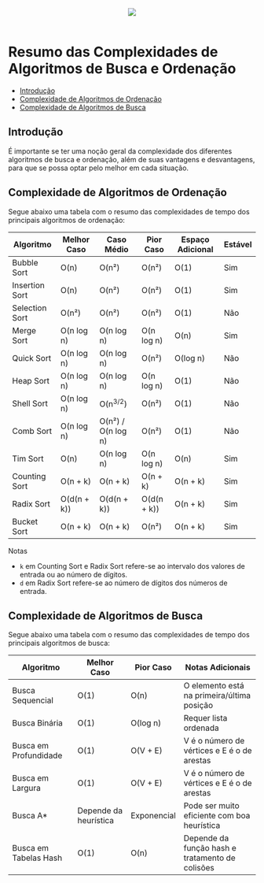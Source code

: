 <div align="center">
  <a href="https://github.com/joseferreira-dev/my-study-notes/tree/main/algoritmos-busca-ordenacao"><img src="../../banner-bo.png"></a>
</div>
<br>

# Resumo das Complexidades de Algoritmos de Busca e Ordenação

- [Introdução](#introdução)
- [Complexidade de Algoritmos de Ordenação](#complexidade-de-algoritmos-de-ordenação)
- [Complexidade de Algoritmos de Busca](#complexidade-de-algoritmos-de-busca)

## Introdução

É importante se ter uma noção geral da complexidade dos diferentes algoritmos de busca e ordenação, além de suas vantagens e desvantagens, para que se possa optar pelo melhor em cada situação.

## Complexidade de Algoritmos de Ordenação

Segue abaixo uma tabela com o resumo das complexidades de tempo dos principais algoritmos de ordenação:

| **Algoritmo**   | **Melhor Caso**  |  **Caso Médio**  |   **Pior Caso**  |**Espaço Adicional**|**Estável**|
|-----------------|------------------|------------------|------------------|--------------------|-----------|
| Bubble Sort     | O(n)             | O(n²)            | O(n²)            | O(1)               | Sim       |
| Insertion Sort  | O(n)             | O(n²)            | O(n²)            | O(1)               | Sim       |
| Selection Sort  | O(n²)            | O(n²)            | O(n²)            | O(1)               | Não       |
| Merge Sort      | O(n log n)       | O(n log n)       | O(n log n)       | O(n)               | Sim       |
| Quick Sort      | O(n log n)       | O(n log n)       | O(n²)            | O(log n)           | Não       |
| Heap Sort       | O(n log n)       | O(n log n)       | O(n log n)       | O(1)               | Não       |
| Shell Sort      | O(n log n)       |O(n<sup>3/2</sup>)| O(n²)            | O(1)               | Não       |
| Comb Sort       | O(n log n)       |O(n²) / O(n log n)| O(n²)            | O(1)               | Não       |
| Tim Sort        | O(n)             | O(n log n)       | O(n log n)       | O(n)               | Sim       |
| Counting Sort   | O(n + k)         | O(n + k)         | O(n + k)         | O(n + k)           | Sim       |
| Radix Sort      | O(d(n + k))      | O(d(n + k))      | O(d(n + k))      | O(n + k)           | Sim       |
| Bucket Sort     | O(n + k)         | O(n + k)         | O(n²)            | O(n + k)           | Sim       |

Notas
- `k` em Counting Sort e Radix Sort refere-se ao intervalo dos valores de entrada ou ao número de dígitos.
- `d` em Radix Sort refere-se ao número de dígitos dos números de entrada.

## Complexidade de Algoritmos de Busca

Segue abaixo uma tabela com o resumo das complexidades de tempo dos principais algoritmos de busca:

| **Algoritmo**          | **Melhor Caso**       | **Pior Caso**         | Notas Adicionais                               |
|------------------------|-----------------------|-----------------------|------------------------------------------------|
| Busca Sequencial       | O(1)                  | O(n)                  | O elemento está na primeira/última posição     |
| Busca Binária          | O(1)                  | O(log n)              | Requer lista ordenada                          |
| Busca em Profundidade  | O(1)                  | O(V + E)              | V é o número de vértices e E é o de arestas    |
| Busca em Largura       | O(1)                  | O(V + E)              | V é o número de vértices e E é o de arestas    |
| Busca A*               | Depende da heurística | Exponencial           | Pode ser muito eficiente com boa heurística    |
| Busca em Tabelas Hash  | O(1)                  | O(n)                  | Depende da função hash e tratamento de colisões|
